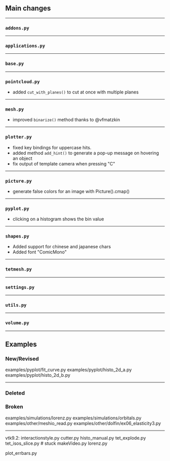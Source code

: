 ## Main changes

---
### `addons.py`

---
### `applications.py`

---
### `base.py`

---
### `pointcloud.py`
- added `cut_with_planes()` to cut at once with multiple planes

---
### `mesh.py`
- improved `binarize()` method thanks to @vfmatzkin

---
### `plotter.py`
- fixed key bindings for uppercase hits.
- added method `add_hint()` to generate a pop-up message on hovering an object
- fix output of template camera when pressing "C"

---
### `picture.py`
-  generate false colors for an image with Picture().cmap()

---
### `pyplot.py`
- clicking on a histogram shows the bin value

---
### `shapes.py`
- Added support for chinese and japanese chars
- Added font "ComicMono"

---
### `tetmesh.py`


---
### `settings.py`

---
### `utils.py`

---
### `volume.py`

-------------------------
## Examples

### New/Revised
examples/pyplot/fit_curve.py
examples/pyplot/histo_2d_a.py
examples/pyplot/histo_2d_b.py

-------------------------
### Deleted

### Broken
examples/simulations/lorenz.py
examples/simulations/orbitals.py
examples/other/meshio_read.py
examples/other/dolfin/ex06_elasticity3.py

-------------------------
vtk9.2:
interactionstyle.py
cutter.py
histo_manual.py
tet_explode.py
tet_isos_slice.py # stuck
makeVideo.py
lorenz.py

plot_errbars.py



